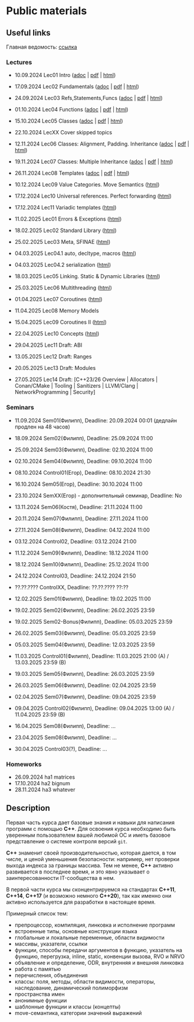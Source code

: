 # Public materials

## Useful links

Главная ведомость: [ссылка](https://docs.google.com/spreadsheets/d/1SvCU-OZ8IP7f32Tez5Olz0t2vpuykRampEqzcTDE-ro/edit)

### Lectures

- 10.09.2024 Lec01 Intro ([adoc](/lec-01-01/lec-01-01.adoc) | [pdf](/lec-01-01/lec-01-01.pdf) | [html](https://htmlpreview.github.io/?https://github.com/cpp-practice/moderncpp-course-2425-public/blob/main/lec-01-01/html/%D0%A1%2B%2B.html#/))
- 17.09.2024 Lec02 Fundamentals ([adoc](/lec-01-02/lec-01-02.adoc) | [pdf](/lec-01-02/lec-01-02.pdf) | [html](https://htmlpreview.github.io/?https://github.com/cpp-practice/moderncpp-course-2425-public/blob/main/lec-01-02/html/%D0%A1%2B%2B.html#/))
- 24.09.2024 Lec03 Refs,Statements,Funcs ([adoc](/lec-01-03/lec-01-03.adoc) | [pdf](/lec-01-03/lec-01-03.pdf) | [html](https://htmlpreview.github.io/?https://github.com/cpp-practice/moderncpp-course-2425-public/blob/main/lec-01-03/html/%D0%A1%2B%2B.html#/))
- 01.10.2024 Lec04 Functions ([adoc](/lec-01-04/lec-01-04.adoc) | [pdf](/lec-01-04/lec-01-04.pdf) | [html](https://htmlpreview.github.io/?https://github.com/cpp-practice/moderncpp-course-2425-public/blob/main/lec-01-04/html/%D0%A1%2B%2B.html#/))
- 15.10.2024 Lec05 Classes ([adoc](/lec-01-05/lec-01-05.adoc) | [pdf](/lec-01-05/lec-01-05.pdf) | [html](https://htmlpreview.github.io/?https://github.com/cpp-practice/moderncpp-course-2425-public/blob/main/lec-01-05/html/%D0%A1%2B%2B.html#/))
- 22.10.2024 LecXX Cover skipped topics
- 12.11.2024 Lec06 Classes: Alignment, Padding. Inheritance ([adoc](/lec-01-06/lec-01-06.adoc) | [pdf](/lec-01-06/lec-01-06.pdf) | [html](https://htmlpreview.github.io/?https://github.com/cpp-practice/moderncpp-course-2425-public/blob/main/lec-01-06/html/%D0%A1%2B%2B.html#/))
- 19.11.2024 Lec07 Classes: Multiple Inheritance ([adoc](/lec-01-07/lec-01-07.adoc) | [pdf](/lec-01-07/lec-01-07.pdf) | [html](https://htmlpreview.github.io/?https://github.com/cpp-practice/moderncpp-course-2425-public/blob/main/lec-01-07/html/%D0%A1%2B%2B.html#/))
- 26.11.2024 Lec08 Templates ([adoc](/lec-01-08/lec-01-08.adoc) | [pdf](/lec-01-08/lec-01-08.pdf) | [html](https://htmlpreview.github.io/?https://github.com/cpp-practice/moderncpp-course-2425-public/blob/main/lec-01-08/html/%D0%A1%2B%2B.html#/))
- 10.12.2024 Lec09 Value Categories. Move Semantics ([html](https://htmlpreview.github.io/?https://github.com/cpp-practice/moderncpp-course-2425-public/blob/main/lec-01-09/html/%D0%A1%2B%2B.html#/))
- 17.12.2024 Lec10 Universal references. Perfect forwarding ([html](https://htmlpreview.github.io/?https://github.com/cpp-practice/moderncpp-course-2425-public/blob/main/lec-01-10/html/%D0%A1%2B%2B.html#/))
- 17.12.2024 Lec11 Variadic templates ([html](https://htmlpreview.github.io/?https://github.com/cpp-practice/moderncpp-course-2425-public/blob/main/lec-01-11/html/%D0%A1%2B%2B.html#/))

- 11.02.2025 Lec01 Errors & Exceptions ([html](https://htmlpreview.github.io/?https://github.com/cpp-practice/moderncpp-course-2425-public/blob/main/lec-02-01/html/%D0%A1%2B%2B.html#/))
- 18.02.2025 Lec02 Standard Library ([html](https://htmlpreview.github.io/?https://github.com/cpp-practice/moderncpp-course-2425-public/blob/main/lec-02-02/html/%D0%A1%2B%2B.html#/))
- 25.02.2025 Lec03 Meta, SFINAE ([html](https://htmlpreview.github.io/?https://github.com/cpp-practice/moderncpp-course-2425-public/blob/main/lec-02-03/html/%D0%A1%2B%2B.html#/))
- 04.03.2025 Lec04.1 auto, decltype, macros ([html](https://htmlpreview.github.io/?https://github.com/cpp-practice/moderncpp-course-2425-public/blob/main/lec-02-04/part-01/html/%D0%A1%2B%2B.html#/))
- 04.03.2025 Lec04.2 serialization ([html](https://htmlpreview.github.io/?https://github.com/cpp-practice/moderncpp-course-2425-public/blob/main/lec-02-04/part-02/html/%D0%A1%2B%2B.html#/))
- 18.03.2025 Lec05 Linking. Static & Dynamic Libraries ([html](https://htmlpreview.github.io/?https://github.com/cpp-practice/moderncpp-course-2425-public/blob/main/lec-02-05/html/%D0%A1%2B%2B.html#/))
- 25.03.2025 Lec06 Multithreading ([html](https://htmlpreview.github.io/?https://github.com/cpp-practice/moderncpp-course-2425-public/blob/main/lec-02-06/html/%D0%A1%2B%2B.html#/))
- 01.04.2025 Lec07 Coroutines ([html](https://htmlpreview.github.io/?https://github.com/cpp-practice/moderncpp-course-2425-public/blob/main/lec-02-07/html/%D0%A1%2B%2B.html#/))
- 11.04.2025 Lec08 Memory Models
- 15.04.2025 Lec09 Coroutines II ([html](https://htmlpreview.github.io/?https://github.com/cpp-practice/moderncpp-course-2425-public/blob/main/lec-02-coro-2/html/%D0%A1%2B%2B.html#/))
- 22.04.2025 Lec10 Concepts ([html](https://htmlpreview.github.io/?https://github.com/cpp-practice/moderncpp-course-2425-public/blob/main/lec-02-10-concepts/html/%D0%A1%2B%2B.html#/))
- 29.04.2025 Lec11 Draft: ABI
- 13.05.2025 Lec12 Draft: Ranges
- 20.05.2025 Lec13 Draft: Modules
- 27.05.2025 Lec14 Draft: [C++23/26 Overview | Allocators | Conan/CMake | Tooling | Sanitizers | LLVM/Clang | NetworkProgramming | Security]
### Seminars

- 11.09.2024 Sem01(Филипп), Deadline: 20.09.2024 00:01 (дедлайн продлен на 48 часов)
- 18.09.2024 Sem02(Филипп), Deadline: 25.09.2024 11:00
- 25.09.2024 Sem03(Филипп), Deadline: 02.10.2024 11:00
- 02.10.2024 Sem04(Филипп), Deadline: 09.10.2024 11:00
- 08.10.2024 Control01(Егор), Deadline: 08.10.2024 21:30
- 16.10.2024 Sem05(Егор), Deadline: 30.10.2024 11:00
- 23.10.2024 SemXX(Егор) - дополнительный семинар, Deadline: No
- 13.11.2024 Sem06(Костя), Deadline: 21.11.2024 11:00
- 20.11.2024 Sem07(Филипп), Deadline: 27.11.2024 11:00
- 27.11.2024 Sem08(Филипп), Deadline: 04.12.2024 11:00
- 03.12.2024 Control02, Deadline: 03.12.2024 21:00
- 11.12.2024 Sem09(Филипп), Deadline: 18.12.2024 11:00
- 18.12.2024 Sem10(Филипп), Deadline: 25.12.2024 11:00
- 24.12.2024 Control03, Deadline: 24.12.2024 21:50
- ??.??.???? ControlXX, Deadline: ??.??.???? ??:??


- 12.02.2025 Sem01(Филипп), Deadline: 19.02.2025 11:00
- 19.02.2025 Sem02(Филипп), Deadline: 26.02.2025 23:59
- 19.02.2025 Sem02-Bonus(Филипп), Deadline: 05.03.2025 23:59
- 26.02.2025 Sem03(Филипп), Deadline: 05.03.2025 23:59
- 05.03.2025 Sem04(Филипп), Deadline: 12.03.2025 23:59
- 11.03.2025 Control01(Филипп), Deadline: 11.03.2025 21:00 (A) / 13.03.2025 23:59 (B)
- 19.03.2025 Sem05(Филипп), Deadline: 26.03.2025 23:59
- 26.03.2025 Sem06(Филипп), Deadline: 02.04.2025 23:59
- 02.04.2025 Sem07(Филипп), Deadline: 09.04.2025 23:59
- 09.04.2025 Control02(Филипп), Deadline: 09.04.2025 13:00 (A) / 11.04.2025 23:59 (B)
- 16.04.2025 Sem08(Филипп), Deadline: ...
- 23.04.2025 Sem08(Филипп), Deadline: ...
- 30.04.2025 Control03(?), Deadline: ...


### Homeworks

- 26.09.2024 ha1 matrices
- 17.10.2024 ha2 bignum
- 28.11.2024 ha3 whatever

## Description

Первая часть курса дает базовые знания и навыки для написания программ с помощью **С++**. Для освоения курса необходимо быть уверенным пользователем вашей любимой ОС и иметь базовое представление о системе контроля версий `git`.

**C++** знаменит своей производительностью, которая дается, в том числе, и ценой уменьшения безопасности: например, нет проверки выхода индекса за границы массива. Тем не менее, **C++** активно развивается в последнее время, и это явно указывает о заинтересованности IT-сообщества в нем.

В первой части курса мы сконцентрируемся на стандартах **C++11**, **C++14**, **C++17** (и возможно немного **C++20**), так как именно они активно используется для разработки в настоящее время.

Примерный список тем:

 - препроцессор, компиляция, линковка и исполнение программ
 - встроенные типы, основные конструкции языка
 - глобальные и локальные переменные, области видимости
 - массивы, указатели, ссылки
 - функции, способы передачи аргументов в функцию, указатель на функцию, перегрузка, inline, static, конвенции вызова, RVO и NRVO
 - объявление и определение, ODR, внутренняя и внешняя линковка
 - работа с памятью
 - перечисления, объединения
 - классы: поля, методы, области видимости, операторы, наследование, динамический полиморфизм
 - пространства имен
 - анонимные функции
 - шаблонные функции и классы (концепты)
 - move-семантика, категории значений выражений

